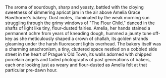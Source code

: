 The aroma of sourdough, sharp and yeasty, battled with the cloying sweetness of simmering apricot jam in the air above Amelia Grace Hawthorne's bakery.  Dust motes, illuminated by the weak morning sun struggling through the grimy windows of "The Flour Child," danced in the shafts of light like tiny, flour-dusted fairies.  Amelia, her hands stained a permanent ochre from years of kneading dough, hummed a jaunty tune off-key as she meticulously shaped a crown of challah, its golden strands gleaming under the harsh fluorescent lights overhead.  The bakery itself was a charming anachronism, a tiny, cluttered space nestled on a cobbled side street in the heart of Prague's Old Town, its walls adorned with chipped porcelain angels and faded photographs of past generations of bakers, each one looking just as weary and flour-dusted as Amelia felt at that particular pre-dawn hour.
